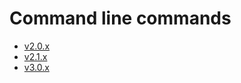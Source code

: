 # Command line commands

* [v2.0.x](https://raw.githubusercontent.com/wiki/luc-github/ESP3D/docs/Commands2_0.txt)
* [v2.1.x](https://raw.githubusercontent.com/wiki/luc-github/ESP3D/docs/Commands2_1.txt)
* [v3.0.x](https://raw.githubusercontent.com/wiki/luc-github/ESP3D/docs/Commands3.txt)
